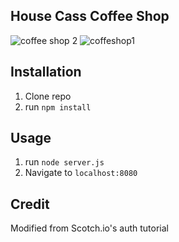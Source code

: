 ## House Cass Coffee Shop

![coffee shop 2](https://user-images.githubusercontent.com/102604674/172212471-3656c069-c51a-4021-9caf-8ed1a20a47c0.png)
![coffeshop1](https://user-images.githubusercontent.com/102604674/172212482-9d736811-0a61-440c-9bfa-dc03c0a2eaa3.png)

## Installation
1. Clone repo
2. run `npm install`

## Usage

1. run `node server.js`
2. Navigate to `localhost:8080`

## Credit

Modified from Scotch.io's auth tutorial
